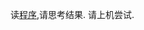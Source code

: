 读[程序](https://github.com/iiae/codes/blob/master/problems/floatingBoom/floatingBoom.cpp),请思考结果.
请上机尝试.
